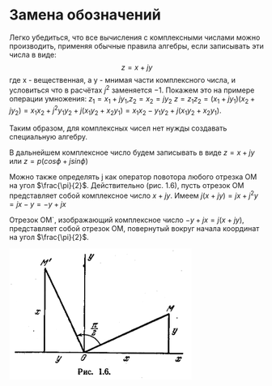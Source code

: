 # Замена обозначений

Легко убедиться, что все вычисления с комплексными числами можно производить, применяя обычные правила алгебры, если записывать эти числа в видe:
$$z=x+jy$$
где x - вещественная, а y - мнимая части комплексного числа, и условиться что в расчётах $j^{2}$ заменяется $-1$. Покажем это на примере операции умножения:
$z_{1}=x_{1}+jy_{1}$,$z_{2}=x_{2}=jy_{2}$
$z=z_{1}z_{2}=(x_{1}+jy_{1})(x_{2}+jy_{2})=x_{1}x_{2}+j^{2}y_{1}y_{2}+j(x_{1}y_{2}+x_{2}y_{1})=x_{1}x_{2}-y_{1}y_{2}+j(x_{1}y_{2}+x_{2}y_{1}).$

Таким образом, для комплексных чисел нет нужды создавать специальную алгебру.

В дальнейшем комплексное число будем записывать в виде $z=x+jy$ или $z=p(cos \phi +j sin \phi)$

Можно также определять j как оператор повотора любого отрезка OM на угол $\frac{\pi}{2}$. Действительно (рис. 1.6), пусть отрезок OM представляет собой комплексное число $x+jy$.
Имеем $j(x+jy)=jx+j^2{y}=jx-y=-y+jx$

Отрезок OM`, изображающий комплексное число $-y+jx=j(x+jy)$, представляет собой отрезок OM, повернутый вокруг начала координат на угол $\frac{\pi}{2}$.

![](../../Картинки/Рис%201.6.png)